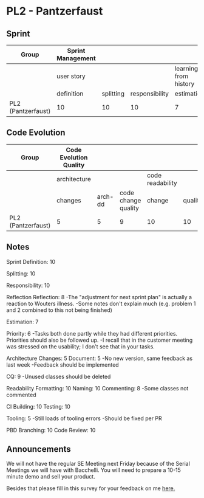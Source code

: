 # PL2 - Pantzerfaust
## Sprint
| Group                               | Sprint Management |           |                |                       |                |            |
|-------------------------------------|-------------------|-----------|----------------|-----------------------|----------------|------------|
|                                     | user story        |           |                | learning from history |                |            |
|                                     | definition        | splitting | responsibility | estimation            | prioritisation | reflection |
| PL2 (Pantzerfaust)                  | 10                | 10        | 10             | 7                     | 6              | 8          |

## Code Evolution
| Group                               | Code Evolution Quality |         |                     |                  |         |          |                        |         |         |                        |             |
|-------------------------------------|------------------------|---------|---------------------|------------------|---------|----------|------------------------|---------|---------|------------------------|-------------|
|                                     | architecture           |         |                     | code readability |         |          | continuous integration |         |         | pull-based development |             |
|                                     | changes                | arch-dd | code change quality | change           | quality | comments | building               | testing | tooling | branching              | code review |
| PL2 (Pantzerfaust)                  | 5                      | 5       | 9                   | 10               | 10      | 8        | 10                     | 10      | 5       | 10                     | 10          |

## Notes
Sprint
Definition: 10

Splitting: 10

Responsibility: 10

Reflection
Reflection: 8
-The "adjustment for next sprint plan" is actually a reaction to Wouters illness.
-Some notes don't explain much (e.g. problem 1 and 2 combined to this not being finished)

Estimation: 7

Priority: 6
-Tasks both done partly while they had different priorities. Priorities should also be followed up.
-I recall that in the customer meeting was stressed on the usability; I don't see that in your tasks. 

Architecture
Changes: 5
Document: 5
-No new version, same feedback as last week
-Feedback should be implemented

CQ: 9
-Unused classes should be deleted

Readability
Formatting: 10
Naming: 10
Commenting: 8
-Some classes not commented

CI
Building: 10
Testing: 10

Tooling: 5
-Still loads of tooling errors
-Should be fixed per PR

PBD
Branching: 10
Code Review: 10


## Announcements
We will not have the regular SE Meeting next Friday because of the Serial Meetings we will have with Bacchelli. You will need to prepare a 10-15 minute demo and sell your product. 
 
Besides that please fill in this survey for your feedback on me [here.](https://docs.google.com/forms/d/1eprgikpJsNbVj6x0CDLeKqxsdnkfd1P9k9Qdn8kkqr8/viewform#start=openform) 
